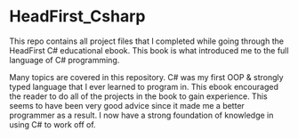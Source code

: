 # HeadFirst_Csharp

This repo contains all project files that I completed while going through the HeadFirst C# educational ebook. This book is what introduced me to the full language of C# programming. 

Many topics are covered in this repository. C# was my first OOP & strongly typed language that I ever learned to program in.
This ebook encouraged the reader to do all of the projects in the book to gain experience.
This seems to have been very good advice since it made me a better programmer as a result. I now have a strong foundation of knowledge in using C# to work off of.
